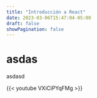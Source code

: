 ```yaml
---
title: "Introducción a React"
date: 2023-03-06T15:47:04-05:00
draft: false
showPagination: false
---
```


# asdas
asdasd

<!-- Video youtuve -->

{{< youtube VXiCiPYqFMg >}}

